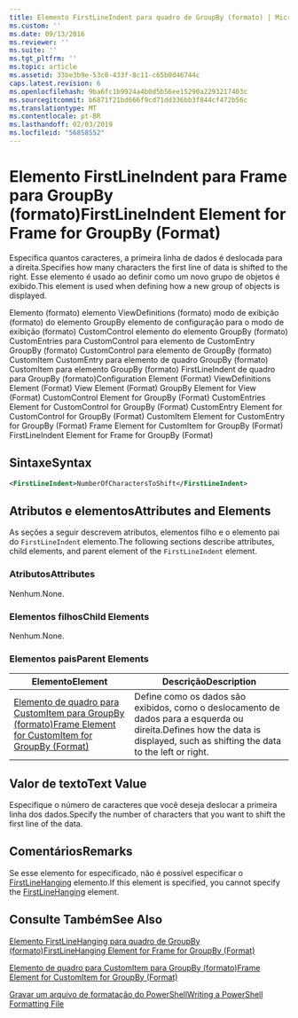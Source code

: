```yaml
---
title: Elemento FirstLineIndent para quadro de GroupBy (formato) | Microsoft Docs
ms.custom: ''
ms.date: 09/13/2016
ms.reviewer: ''
ms.suite: ''
ms.tgt_pltfrm: ''
ms.topic: article
ms.assetid: 33be3b9e-53c8-433f-8c11-c65b0d46744c
caps.latest.revision: 6
ms.openlocfilehash: 9ba6fc1b9924a4b0d5b56ee15290a2293217403c
ms.sourcegitcommit: b6871f21bd666f9cd71dd336bb3f844cf472b56c
ms.translationtype: MT
ms.contentlocale: pt-BR
ms.lasthandoff: 02/03/2019
ms.locfileid: "56858552"
---
```

# <a name="firstlineindent-element-for-frame-for-groupby-format"></a><span data-ttu-id="3abe2-102">Elemento FirstLineIndent para Frame para GroupBy (formato)</span><span class="sxs-lookup"><span data-stu-id="3abe2-102">FirstLineIndent Element for Frame for GroupBy (Format)</span></span>

<span data-ttu-id="3abe2-103">Especifica quantos caracteres, a primeira linha de dados é deslocada para a direita.</span><span class="sxs-lookup"><span data-stu-id="3abe2-103">Specifies how many characters the first line of data is shifted to the right.</span></span> <span data-ttu-id="3abe2-104">Esse elemento é usado ao definir como um novo grupo de objetos é exibido.</span><span class="sxs-lookup"><span data-stu-id="3abe2-104">This element is used when defining how a new group of objects is displayed.</span></span>

<span data-ttu-id="3abe2-105">Elemento (formato) elemento ViewDefinitions (formato) modo de exibição (formato) do elemento GroupBy elemento de configuração para o modo de exibição (formato) CustomControl elemento do elemento GroupBy (formato) CustomEntries para CustomControl para elemento de CustomEntry GroupBy (formato) CustomControl para elemento de GroupBy (formato) CustomItem CustomEntry para elemento de quadro GroupBy (formato) CustomItem para elemento GroupBy (formato) FirstLineIndent de quadro para GroupBy (formato)</span><span class="sxs-lookup"><span data-stu-id="3abe2-105">Configuration Element (Format) ViewDefinitions Element (Format) View Element (Format) GroupBy Element for View (Format) CustomControl Element for GroupBy (Format) CustomEntries Element for CustomControl for GroupBy (Format) CustomEntry Element for CustomControl for GroupBy (Format) CustomItem Element for CustomEntry for GroupBy (Format) Frame Element for CustomItem for GroupBy (Format) FirstLineIndent Element for Frame for GroupBy (Format)</span></span>

## <a name="syntax"></a><span data-ttu-id="3abe2-106">Sintaxe</span><span class="sxs-lookup"><span data-stu-id="3abe2-106">Syntax</span></span>

```xml
<FirstLineIndent>NumberOfCharactersToShift</FirstLineIndent>
```

## <a name="attributes-and-elements"></a><span data-ttu-id="3abe2-107">Atributos e elementos</span><span class="sxs-lookup"><span data-stu-id="3abe2-107">Attributes and Elements</span></span>

<span data-ttu-id="3abe2-108">As seções a seguir descrevem atributos, elementos filho e o elemento pai do `FirstLineIndent` elemento.</span><span class="sxs-lookup"><span data-stu-id="3abe2-108">The following sections describe attributes, child elements, and parent element of the `FirstLineIndent` element.</span></span>

### <a name="attributes"></a><span data-ttu-id="3abe2-109">Atributos</span><span class="sxs-lookup"><span data-stu-id="3abe2-109">Attributes</span></span>

<span data-ttu-id="3abe2-110">Nenhum.</span><span class="sxs-lookup"><span data-stu-id="3abe2-110">None.</span></span>

### <a name="child-elements"></a><span data-ttu-id="3abe2-111">Elementos filhos</span><span class="sxs-lookup"><span data-stu-id="3abe2-111">Child Elements</span></span>

<span data-ttu-id="3abe2-112">Nenhum.</span><span class="sxs-lookup"><span data-stu-id="3abe2-112">None.</span></span>

### <a name="parent-elements"></a><span data-ttu-id="3abe2-113">Elementos pais</span><span class="sxs-lookup"><span data-stu-id="3abe2-113">Parent Elements</span></span>

|<span data-ttu-id="3abe2-114">Elemento</span><span class="sxs-lookup"><span data-stu-id="3abe2-114">Element</span></span>|<span data-ttu-id="3abe2-115">Descrição</span><span class="sxs-lookup"><span data-stu-id="3abe2-115">Description</span></span>|
|-------------|-----------------|
|[<span data-ttu-id="3abe2-116">Elemento de quadro para CustomItem para GroupBy (formato)</span><span class="sxs-lookup"><span data-stu-id="3abe2-116">Frame Element for CustomItem for GroupBy (Format)</span></span>](./frame-element-for-customitem-for-groupby-format.md)|<span data-ttu-id="3abe2-117">Define como os dados são exibidos, como o deslocamento de dados para a esquerda ou direita.</span><span class="sxs-lookup"><span data-stu-id="3abe2-117">Defines how the data is displayed, such as shifting the data to the left or right.</span></span>|

## <a name="text-value"></a><span data-ttu-id="3abe2-118">Valor de texto</span><span class="sxs-lookup"><span data-stu-id="3abe2-118">Text Value</span></span>

<span data-ttu-id="3abe2-119">Especifique o número de caracteres que você deseja deslocar a primeira linha dos dados.</span><span class="sxs-lookup"><span data-stu-id="3abe2-119">Specify the number of characters that you want to shift the first line of the data.</span></span>

## <a name="remarks"></a><span data-ttu-id="3abe2-120">Comentários</span><span class="sxs-lookup"><span data-stu-id="3abe2-120">Remarks</span></span>

<span data-ttu-id="3abe2-121">Se esse elemento for especificado, não é possível especificar o [FirstLineHanging](./firstlinehanging-element-for-frame-for-groupby-format.md) elemento.</span><span class="sxs-lookup"><span data-stu-id="3abe2-121">If this element is specified, you cannot specify the [FirstLineHanging](./firstlinehanging-element-for-frame-for-groupby-format.md) element.</span></span>

## <a name="see-also"></a><span data-ttu-id="3abe2-122">Consulte Também</span><span class="sxs-lookup"><span data-stu-id="3abe2-122">See Also</span></span>

[<span data-ttu-id="3abe2-123">Elemento FirstLineHanging para quadro de GroupBy (formato)</span><span class="sxs-lookup"><span data-stu-id="3abe2-123">FirstLineHanging Element for Frame for GroupBy (Format)</span></span>](./firstlinehanging-element-for-frame-for-groupby-format.md)

[<span data-ttu-id="3abe2-124">Elemento de quadro para CustomItem para GroupBy (formato)</span><span class="sxs-lookup"><span data-stu-id="3abe2-124">Frame Element for CustomItem for GroupBy (Format)</span></span>](./frame-element-for-customitem-for-groupby-format.md)

[<span data-ttu-id="3abe2-125">Gravar um arquivo de formatação do PowerShell</span><span class="sxs-lookup"><span data-stu-id="3abe2-125">Writing a PowerShell Formatting File</span></span>](./writing-a-powershell-formatting-file.md)
